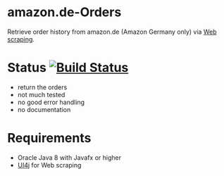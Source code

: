 # amazon.de-Orders
Retrieve order history from amazon.de (Amazon Germany only)  via [Web scraping](https://en.wikipedia.org/wiki/Web_scraping).

# Status  [![Build Status](https://travis-ci.org/littleyoda/amazon.de-Orders.svg?branch=master)](https://travis-ci.org/littleyoda/amazon.de-Orders)
- return the orders
- not much tested
- no good error handling
- no documentation

# Requirements
- Oracle Java 8 with Javafx or higher
- [UI4j](https://github.com/ui4j/ui4j) for Web scraping
